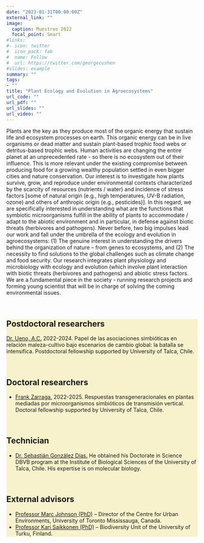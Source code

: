 ```yaml
---
date: "2023-01-31T00:00:00Z"
external_link: ""
image:
  caption: Muestreo 2022
  focal_point: Smart
#links:
#- icon: twitter
#  icon_pack: fab
#  name: Follow
#  url: https://twitter.com/georgecushen
#slides: example
summary: ""
tags:
- ""
title: "Plant Ecology and Evolution in Agroecosystems"
url_code: ""
url_pdf: ""
url_slides: ""
url_video: ""
---
```


<style>

 section{
 background: #f8f2cc;
 }

</style>

<p>
Plants are the key as they produce most of the organic energy that sustain life and ecosystem processes on earth. This organic energy can be in live organisms or dead matter and sustain plant-based trophic food webs or detritus-based trophic webs. 
Human activities are changing the entire planet at an unprecedented rate - so there is no ecosystem out of their influence. This is more relevant under the existing compromise between producing food for a growing wealthy population settled in even bigger cities and nature conservation. 
Our interest is to investigate how plants survive, grow, and reproduce under environmental contexts characterized by the scarcity of resources (nutrients / water) and incidence of stress factors [some of natural origin (e.g., high temperatures, UV-B radiation, ozone) and others of anthropic origin (e.g., pesticides)]. In this regard, we are specifically interested in understanding what are the functions that symbiotic microorganisms fulfill in the ability of plants to accommodate / adapt to the abiotic environment and in particular, in defense against biotic threats (herbivores and pathogens). 
Never before, two big impulses lead our work and fall under the umbrella of the ecology and evolution in agroecosystems: (1) The genuine interest in understanding the drivers behind the organization of nature – from genes to ecosystems, and (2) The necessity to find solutions to the global challenges such as climate change and food security. Our research integrates plant physiology and microbiology with ecology and evolution (which involve plant interaction with biotic threats (herbivores and pathogens) and abiotic stress factors. We are a fundamental piece in the society - running research projects and forming young scientist that will be in charge of solving the coming environmental issues.

</p>


<br>

<section>

<h2><b>Postdoctoral researchers</b></h2>  

<a href="/content/authors/Andrea Ueno/_index.md">Dr. Ueno, A.C.</a> 2022-2024. Papel de las asociaciones simbióticas en relación maleza-cultivo bajo escenarios de cambio global: la batalla se intensifica. Postdoctoral fellowship supported by University of Talca, Chile. 

<br>

<h2><b>Doctoral researchers</b></h2>  
<ul>
<li> <a href="/content/authors/Frank Zarraga/_index.md">Frank Zarraga.</a> 2022-2025. Respuestas transgeneracionales en plantas mediadas por microorganismos simbióticos de transmisión vertical. Doctoral fellowship supported by University of Talca, Chile.</li>  
</ul>

<br>

<h2><b>Technician</b></h2>   
<ul>
<li> <a href="content/authors/Sebastian gonzalez/_index.md">Dr. Sebastián González Días.</a> He obtained his Doctorate in Science DBVB program at the Institute of Biological Sciences of the University of Talca, Chile. His expertise is on molecular biology. </li> 
</ul>

<br>

<h2><b>External advisors</b></h2> 
<ul>
<li><a href="https://www.utm.utoronto.ca/cue/people/marc-johnson">Professor Marc Johnson (PhD)</a> – Director of the Centre for Urban Environments, University of Toronto Mississauga, Canada.</li> 

<li> <a href="https://www.utu.fi/en/people/kari-saikkonen"> Professor Kari Saikkonen (PhD)</a> – Biodiversity Unit of the University of Turku, Finland. </li> 
</ul>


</section>

